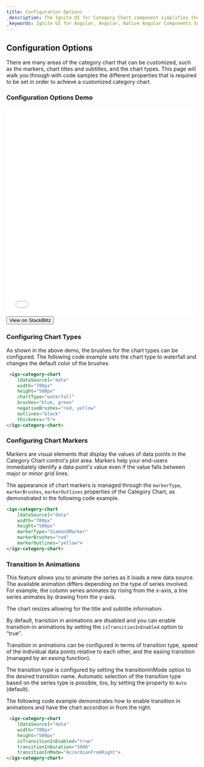 ```yaml
---
title: Configuration Options
_description: The Ignite UI for Category Chart component simplifies the complexities of the data visualization domain into manageable API so that a user can bind a collection of data, a group of collections, and a data property, and let the charting control do the rest. 
_keywords: Ignite UI for Angular, Angular, Native Angular Components Suite, Native Angular Controls, Native Angular Components, Native Angular Components Library, Angular Chart, Angular Chart Control, Angular Chart Example, Angular Grid Component, Angular Chart Component, Angular Category Chart 
---
```

## Configuration Options 

There are many areas of the category chart that can be customized, such as the markers, chart titles and subtitles, and the chart types.
This page will walk you through with code samples the different properties that is required to be set in order to achieve a customized category chart.

### Configuration Options Demo
<div class="sample-container" style="height: 550px">
    <iframe id="category-chart-config-options-sample-iframe" src='{environment:demosBaseUrl}/category-chart-config-options-sample' width="100%" height="100%" seamless frameBorder="0" onload="onSampleIframeContentLoaded(this);"></iframe>
</div>
<div>
    <button data-localize="stackblitz" class="stackblitz-btn"   data-iframe-id="category-chart-config-options-sample-iframe" data-demos-base-url="{environment:demosBaseUrl}">View on StackBlitz
    </button>
</div>

### Configuring Chart Types

As shown in the above demo, the brushes for the chart types can be configured. The following code example sets the chart type to waterfall and changes the default color of the brushes.

```html
 <igx-category-chart
    [dataSource]="data"
    width="700px"
    height="500px"
    chartType="waterfall"
	brushes="blue, green"
	negativeBrushes="red, yellow"
	outlines="black"
	thickness="5">
</igx-category-chart>
```

### Configuring Chart Markers

Markers are visual elements that display the values of data points in the Category Chart control's plot area. Markers help your end-users immediately identify a data point's value even if the value falls between major or minor grid lines.

The appearance of chart markers is managed through the `markerType`, `markerBrushes`, `markerOutlines` properties of the Category Chart, as demonstrated in the following code example.

```html
<igx-category-chart
    [dataSource]="data"
    width="700px"
    height="500px"
    markerType="diamondMarker"
    markerBrushes="red"
    markerOutlines="yellow">
</igx-category-chart>
```

### Transition In Animations

This feature allows you to animate the series as it loads a new data source. The available animation differs depending on the type of series involved. For example, the column series animates by rising from the x-axis, a line series animates by drawing from the y-axis.

The chart resizes allowing for the title and subtitle information.

By default, transition in animations are disabled and you can enable transition-in animations by setting the `isTransitionInEnabled` option to “true”.

Transition in animations can be configured in terms of transition type, speed of the individual data points relative to each other, and the easing transition (managed by an easing function).

The transition type is configured by setting the transitionInMode option to the desired transition name. Automatic selection of the transition type based on the series type is possible, too, by setting the property to `Auto` (default).

The following code example demonstrates how to enable transition in animations and have the chart accordion in from the right.

```html
 <igx-category-chart
    [dataSource]="data"
    width="700px"
    height="500px"
    isTransitionInEnabled="true"
    transitionInDuration="5000"
    transitionInMode="AccordionFromRight">
</igx-category-chart>
```